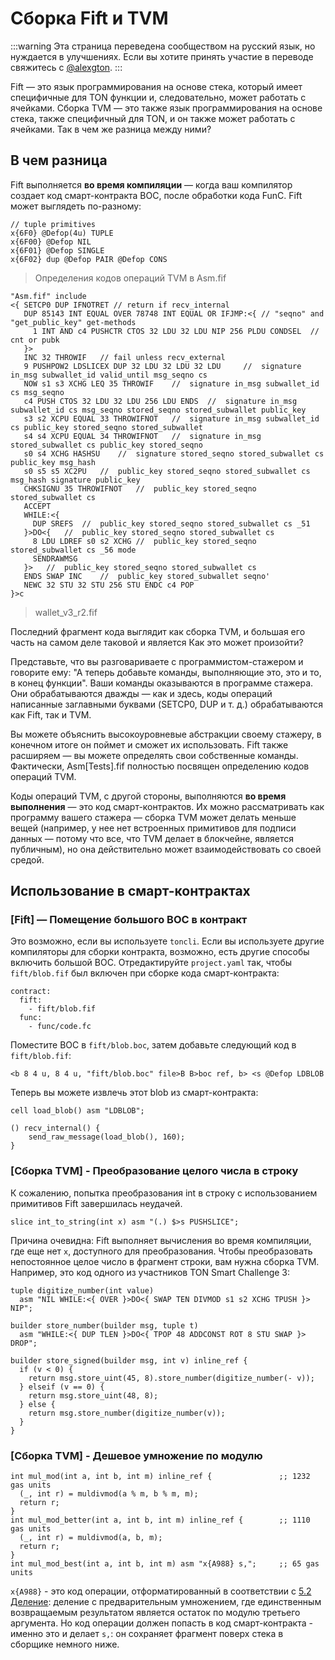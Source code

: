# Сборка Fift и TVM

:::warning
Эта страница переведена сообществом на русский язык, но нуждается в улучшениях. Если вы хотите принять участие в переводе свяжитесь с [@alexgton](https://t.me/alexgton).
:::

Fift — это язык программирования на основе стека, который имеет специфичные для TON функции и, следовательно, может работать с ячейками. Сборка TVM — это также язык программирования на основе стека, также специфичный для TON, и он также может работать с ячейками. Так в чем же разница между ними?

## В чем разница

Fift выполняется **во время компиляции** — когда ваш компилятор создает код смарт-контракта BOC, после обработки кода FunC. Fift может выглядеть по-разному:

```
// tuple primitives
x{6F0} @Defop(4u) TUPLE
x{6F00} @Defop NIL
x{6F01} @Defop SINGLE
x{6F02} dup @Defop PAIR @Defop CONS
```

> Определения кодов операций TVM в Asm.fif

```
"Asm.fif" include
<{ SETCP0 DUP IFNOTRET // return if recv_internal
   DUP 85143 INT EQUAL OVER 78748 INT EQUAL OR IFJMP:<{ // "seqno" and "get_public_key" get-methods
     1 INT AND c4 PUSHCTR CTOS 32 LDU 32 LDU NIP 256 PLDU CONDSEL  // cnt or pubk
   }>
   INC 32 THROWIF	// fail unless recv_external
   9 PUSHPOW2 LDSLICEX DUP 32 LDU 32 LDU 32 LDU 	//  signature in_msg subwallet_id valid_until msg_seqno cs
   NOW s1 s3 XCHG LEQ 35 THROWIF	//  signature in_msg subwallet_id cs msg_seqno
   c4 PUSH CTOS 32 LDU 32 LDU 256 LDU ENDS	//  signature in_msg subwallet_id cs msg_seqno stored_seqno stored_subwallet public_key
   s3 s2 XCPU EQUAL 33 THROWIFNOT	//  signature in_msg subwallet_id cs public_key stored_seqno stored_subwallet
   s4 s4 XCPU EQUAL 34 THROWIFNOT	//  signature in_msg stored_subwallet cs public_key stored_seqno
   s0 s4 XCHG HASHSU	//  signature stored_seqno stored_subwallet cs public_key msg_hash
   s0 s5 s5 XC2PU	//  public_key stored_seqno stored_subwallet cs msg_hash signature public_key
   CHKSIGNU 35 THROWIFNOT	//  public_key stored_seqno stored_subwallet cs
   ACCEPT
   WHILE:<{
     DUP SREFS	//  public_key stored_seqno stored_subwallet cs _51
   }>DO<{	//  public_key stored_seqno stored_subwallet cs
     8 LDU LDREF s0 s2 XCHG	//  public_key stored_seqno stored_subwallet cs _56 mode
     SENDRAWMSG
   }>	//  public_key stored_seqno stored_subwallet cs
   ENDS SWAP INC	//  public_key stored_subwallet seqno'
   NEWC 32 STU 32 STU 256 STU ENDC c4 POP
}>c
```

> wallet_v3_r2.fif

Последний фрагмент кода выглядит как сборка TVM, и большая его часть на самом деле таковой и является Как это может произойти?

Представьте, что вы разговариваете с программистом-стажером и говорите ему: "А теперь добавьте команды, выполняющие это, это и то, в конец функции". Ваши команды оказываются в программе стажера. Они обрабатываются дважды — как и здесь, коды операций написанные заглавными буквами (SETCP0, DUP и т. д.) обрабатываются как Fift, так и TVM.

Вы можете объяснить высокоуровневые абстракции своему стажеру, в конечном итоге он поймет и сможет их использовать. Fift также расширяем — вы можете определять свои собственные команды. Фактически, Asm[Tests].fif полностью посвящен определению кодов операций TVM.

Коды операций TVM, с другой стороны, выполняются **во время выполнения** — это код смарт-контрактов. Их можно рассматривать как программу вашего стажера — сборка TVM может делать меньше вещей (например, у нее нет встроенных примитивов для подписи данных — потому что все, что TVM делает в блокчейне, является публичным), но она действительно может взаимодействовать со своей средой.

## Использование в смарт-контрактах

### [Fift] — Помещение большого BOC в контракт

Это возможно, если вы используете `toncli`. Если вы используете другие компиляторы для сборки контракта, возможно, есть другие способы включить большой BOC.
Отредактируйте `project.yaml` так, чтобы `fift/blob.fif` был включен при сборке кода смарт-контракта:

```
contract:
  fift:
    - fift/blob.fif
  func:
    - func/code.fc
```

Поместите BOC в `fift/blob.boc`, затем добавьте следующий код в `fift/blob.fif`:

```
<b 8 4 u, 8 4 u, "fift/blob.boc" file>B B>boc ref, b> <s @Defop LDBLOB
```

Теперь вы можете извлечь этот blob из смарт-контракта:

```
cell load_blob() asm "LDBLOB";

() recv_internal() {
    send_raw_message(load_blob(), 160);
}
```

### [Сборка TVM] - Преобразование целого числа в строку

К сожалению, попытка преобразования int в строку с использованием примитивов Fift завершилась неудачей.

```
slice int_to_string(int x) asm "(.) $>s PUSHSLICE";
```

Причина очевидна: Fift выполняет вычисления во время компиляции, где еще нет `x`, доступного для преобразования. Чтобы преобразовать непостоянное целое число в фрагмент строки, вам нужна сборка TVM. Например, это код одного из участников TON Smart Challenge 3:

```
tuple digitize_number(int value)
  asm "NIL WHILE:<{ OVER }>DO<{ SWAP TEN DIVMOD s1 s2 XCHG TPUSH }> NIP";

builder store_number(builder msg, tuple t)
  asm "WHILE:<{ DUP TLEN }>DO<{ TPOP 48 ADDCONST ROT 8 STU SWAP }> DROP";

builder store_signed(builder msg, int v) inline_ref {
  if (v < 0) {
    return msg.store_uint(45, 8).store_number(digitize_number(- v));
  } elseif (v == 0) {
    return msg.store_uint(48, 8);
  } else {
    return msg.store_number(digitize_number(v));
  }
}
```

### [Сборка TVM] - Дешевое умножение по модулю

```
int mul_mod(int a, int b, int m) inline_ref {               ;; 1232 gas units
  (_, int r) = muldivmod(a % m, b % m, m);
  return r;
}
int mul_mod_better(int a, int b, int m) inline_ref {        ;; 1110 gas units
  (_, int r) = muldivmod(a, b, m);
  return r;
}
int mul_mod_best(int a, int b, int m) asm "x{A988} s,";     ;; 65 gas units
```

`x{A988}` - это код операции, отформатированный в соответствии с [5.2 Деление](/v3/documentation/tvm/instructions#A988): деление с предварительным умножением, где единственным возвращаемым результатом является остаток по модулю третьего аргумента. Но код операции должен попасть в код смарт-контракта - именно это и делает `s,`: он сохраняет фрагмент поверх стека в сборщике немного ниже.
